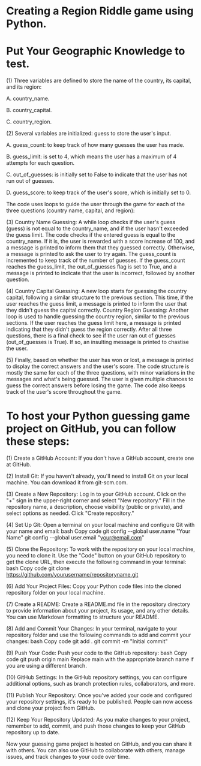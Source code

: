 # Creating a Region Riddle game using Python.
# Put Your Geographic Knowledge to test.
(1) Three variables are defined to store the name of the country, its capital, and its region:

 A.  country_name.
 
 B.	country_capital.
 
 C.	country_region.

(2) Several variables are initialized:
guess to store the user's input.

 
 
 A.	guess_count: to keep track of how many guesses the user has made.
 
 B.	guess_limit: is set to 4, which means the user has a maximum of 4 attempts for each question.
 
 C.	out_of_guesses: is initially set to False to indicate that the user has not run out of guesses.
 
 D.	guess_score:  to keep track of the user's score, which is initially set to 0. 

The code uses loops to guide the user through the game for each of the three questions (country name, capital, and region):


(3) Country Name Guessing:  A while loop checks if the user's guess (guess) is not equal to the country_name, and if the user hasn't exceeded the guess limit.
The code checks if the entered guess is equal to the country_name. If it is, the user is rewarded with a score increase of 100, and a message is printed to inform them that they guessed correctly. Otherwise, a message is printed to ask the user to try again.
The guess_count is incremented to keep track of the number of guesses.
If the guess_count reaches the guess_limit, the out_of_guesses flag is set to True, and a message is printed to indicate that the user is incorrect, followed by another question.



(4) Country Capital Guessing: A new loop starts for guessing the country capital, following a similar structure to the previous section. This time, if the user reaches the guess limit, a message is printed to inform the user that they didn't guess the capital correctly.
Country Region Guessing: Another loop is used to handle guessing the country region, similar to the previous sections. If the user reaches the guess limit here, a message is printed indicating that they didn't guess the region correctly. After all three questions, there is a final check to see if the user ran out of guesses (out_of_guesses is True). If so, an insulting message is printed to chastise the user.


(5) Finally, based on whether the user has won or lost, a message is printed to display the correct answers and the user's score. 
The code structure is mostly the same for each of the three questions, with minor variations in the messages and what's being guessed. 
The user is given multiple chances to guess the correct answers before losing the game. The code also keeps track of the user's score throughout the game.




# To host your Python guessing game project on GitHub, you can follow these steps:

(1) Create a GitHub Account:
If you don't have a GitHub account, create one at GitHub.

(2) Install Git:
If you haven't already, you'll need to install Git on your local machine. You can download it from git-scm.com.

(3) Create a New Repository:
Log in to your GitHub account.
Click on the "+" sign in the upper-right corner and select "New repository."
Fill in the repository name, a description, choose visibility (public or private), and select options as needed.
Click "Create repository."


(4) Set Up Git:
Open a terminal on your local machine and configure Git with your name and email:
bash
Copy code
git config --global user.name "Your Name"
git config --global user.email "your@email.com"


(5) Clone the Repository:
To work with the repository on your local machine, you need to clone it. Use the "Code" button on your GitHub repository to get the clone URL, then execute the following command in your terminal:
bash
Copy code
git clone https://github.com/yourusername/repositoryname.git


(6) Add Your Project Files:
Copy your Python code files into the cloned repository folder on your local machine.


(7) Create a README:
Create a README.md file in the repository directory to provide information about your project, its usage, and any other details. You can use Markdown formatting to structure your README.


(8) Add and Commit Your Changes:
In your terminal, navigate to your repository folder and use the following commands to add and commit your changes:
bash
Copy code
git add .
git commit -m "Initial commit"


(9) Push Your Code:
Push your code to the GitHub repository:
bash
Copy code
git push origin main
Replace main with the appropriate branch name if you are using a different branch.


(10) GitHub Settings:
In the GitHub repository settings, you can configure additional options, such as branch protection rules, collaborators, and more.


(11) Publish Your Repository:
Once you've added your code and configured your repository settings, it's ready to be published. People can now access and clone your project from GitHub.

(12) Keep Your Repository Updated:
As you make changes to your project, remember to add, commit, and push those changes to keep your GitHub repository up to date.

Now your guessing game project is hosted on GitHub, and you can share it with others. You can also use GitHub to collaborate with others, manage issues, and track changes to your code over time.
